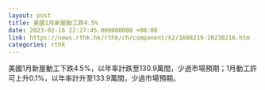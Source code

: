```yaml
---
layout: post
title: 美國1月新屋動工跌4.5%
date: 2023-02-16 22:27:45.000000000 +08:00
link: https://news.rthk.hk/rthk/ch/component/k2/1688219-20230216.htm
categories: rthk
---
```


美國1月新屋動工下跌4.5%，以年率計跌至130.9萬間，少過市場預期；1月動工許可上升0.1%，以年率計升至133.9萬間，少過市場預期。

